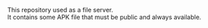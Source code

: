 This repository used as a file server.\
It contains some APK file that must be public and always available.
